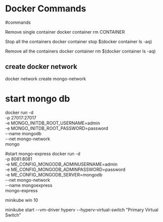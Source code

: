 # Docker Commands

#commands


Remove single container docker container rm CONTAINER

Stop all the containers docker container stop $(docker container ls -aq)

Remove all the containers docker container rm $(docker container ls -aq)



## create docker network

docker network create mongo-network

# start mongo db
docker run -d \
-p 27017:27017 \
-e MONGO_INITDB_ROOT_USERNAME=admin \
-e MONGO_INITDB_ROOT_PASSWORD=password \
--name mongodb \
--net mongo-network \
mongo

#start mongo-express
docker run -d \
-p 8081:8081 \
-e ME_CONFIG_MONGODB_ADMINUSERNAME=admin \
-e ME_CONFIG_MONGODB_ADMINPASSWORD=password \
-e ME_CONFIG_MONGODB_SERVER=mongodb \
--net mongo-network \
--name mongoexpress \
mongo-express  

minikube win 10

minikube start --vm-driver hyperv --hyperv-virtual-switch "Primary Virtual Switch"      
